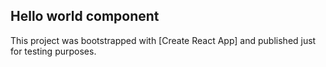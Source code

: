 ## Hello world component

This project was bootstrapped with [Create React App] and published just for testing purposes.